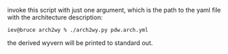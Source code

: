 invoke this script with just one argument, which is the path to the yaml
file with the architecture description:

```
iev@bruce arch2wy % ./arch2wy.py pdw.arch.yml
```
the derived wyvern will be printed to standard out.
